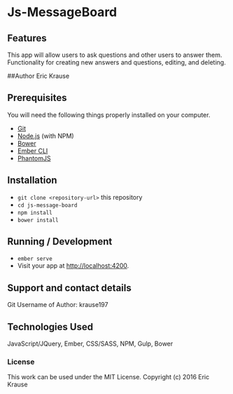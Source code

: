 # Js-MessageBoard

## Features
This app will allow users to ask questions and other users to answer them.  Functionality for creating new answers and questions, editing, and deleting.  

##Author
Eric Krause

## Prerequisites

You will need the following things properly installed on your computer.

* [Git](http://git-scm.com/)
* [Node.js](http://nodejs.org/) (with NPM)
* [Bower](http://bower.io/)
* [Ember CLI](http://ember-cli.com/)
* [PhantomJS](http://phantomjs.org/)

## Installation

* `git clone <repository-url>` this repository
* `cd js-message-board`
* `npm install`
* `bower install`

## Running / Development

* `ember serve`
* Visit your app at [http://localhost:4200](http://localhost:4200).



## Support and contact details

Git Username of Author: krause197

## Technologies Used

JavaScript/JQuery, Ember, CSS/SASS, NPM, Gulp, Bower

### License

This work can be used under the MIT License.
Copyright (c) 2016 Eric Krause
